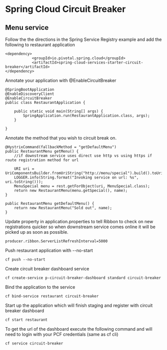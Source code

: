 # Spring Cloud Circuit Breaker

## Menu service
Follow the the directions in the Spring Service Registry example and add the following to restaurant application


```
<dependency>
			<groupId>io.pivotal.spring.cloud</groupId>
			<artifactId>spring-cloud-services-starter-circuit-breaker</artifactId>
</dependency>
```

Annotate your application with @EnableCircuitBreaker

```
@SpringBootApplication
@EnableDiscoveryClient
@EnableCircuitBreaker
public class RestaurantApplication {

	public static void main(String[] args) {
		SpringApplication.run(RestaurantApplication.class, args);
	}

}
```


Annotate the method that you wish to circuit break on.

```
@HystrixCommand(fallbackMethod = "getDefaultMenu")
public RestaurantMenu getMenu() {
	//if downstream service uses direct use http vs using https if route registration method for url

	URI uri = UriComponentsBuilder.fromUriString("http://menu/special").build().toUri();
	LOGGER.info(String.format("Invoking service on url: %s", uri.toString()));
	MenuSpecial menu = rest.getForObject(uri, MenuSpecial.class);
	return new RestaurantMenu(menu.getSpecial(), name);
}

public RestaurantMenu getDefaultMenu() {
	return new RestaurantMenu("Sold out", name);
}

```

Update property in application.properties to tell Ribbon to check on new registrations quicker so when downstream service comes online it will be picked up as soon as possible.

```
producer.ribbon.ServerListRefreshInterval=5000
```


Push restaurant application with --no-start
```
cf push --no-start
```
Create circuit breaker dashboard service

```
cf create-service p-circuit-breaker-dashboard standard circuit-breaker
```

Bind the application to the service

```
cf bind-service restaurant circuit-breaker
```

Start up the application which will finish staging and register with circuit breaker dashboard

```
cf start restaurant
```

To get the url of the dashboard execute the following command and will need to login with your PCF credentials (same as cf cli)

```
cf service circuit-breaker
```
